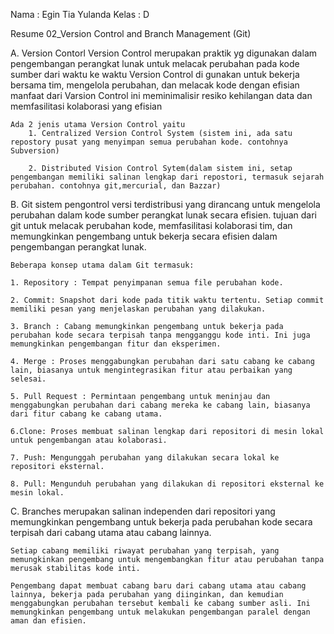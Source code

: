 Nama : Egin Tia Yulanda 
Kelas : D 

Resume 02_Version Control and Branch Management (Git)

A. Version Contorl
    Version Control merupakan praktik yg digunakan dalam pengembangan perangkat lunak untuk melacak perubahan pada kode sumber dari waktu ke waktu
    Version Control di gunakan untuk bekerja bersama tim, mengelola perubahan, dan melacak kode dengan efisian 
    manfaat dari Varsion Control ini meminimalisir resiko kehilangan data dan memfasilitasi kolaborasi yang efisian 

    Ada 2 jenis utama Version Control yaitu 
        1. Centralized Version Control System (sistem ini, ada satu repostory pusat yang menyimpan semua perubahan kode. contohnya Subversion)

        2. Distributed Vision Control Sytem(dalam sistem ini, setap pengembangan memiliki salinan lengkap dari repostori, termasuk sejarah perubahan. contohnya git,mercurial, dan Bazzar)

B. Git
    sistem pengontrol versi terdistribusi yang dirancang untuk mengelola perubahan dalam kode sumber perangkat lunak secara efisien. tujuan dari git untuk melacak perubahan kode, memfasilitasi kolaborasi tim, dan memungkinkan pengembang untuk bekerja secara efisien dalam pengembangan perangkat lunak.

    Beberapa konsep utama dalam Git termasuk:
    
    1. Repository : Tempat penyimpanan semua file perubahan kode. 

    2. Commit: Snapshot dari kode pada titik waktu tertentu. Setiap commit memiliki pesan yang menjelaskan perubahan yang dilakukan.
    
    3. Branch : Cabang memungkinkan pengembang untuk bekerja pada perubahan kode secara terpisah tanpa mengganggu kode inti. Ini juga memungkinkan pengembangan fitur dan eksperimen.
    
    4. Merge : Proses menggabungkan perubahan dari satu cabang ke cabang lain, biasanya untuk mengintegrasikan fitur atau perbaikan yang selesai.
    
    5. Pull Request : Permintaan pengembang untuk meninjau dan menggabungkan perubahan dari cabang mereka ke cabang lain, biasanya dari fitur cabang ke cabang utama.
    
    6.Clone: Proses membuat salinan lengkap dari repositori di mesin lokal untuk pengembangan atau kolaborasi.
    
    7. Push: Mengunggah perubahan yang dilakukan secara lokal ke repositori eksternal.
    
    8. Pull: Mengunduh perubahan yang dilakukan di repositori eksternal ke mesin lokal.

C. Branches
    merupakan salinan independen dari repositori yang memungkinkan pengembang untuk bekerja pada perubahan kode secara terpisah dari cabang utama atau cabang lainnya.

    Setiap cabang memiliki riwayat perubahan yang terpisah, yang memungkinkan pengembang untuk mengembangkan fitur atau perubahan tanpa merusak stabilitas kode inti.

    Pengembang dapat membuat cabang baru dari cabang utama atau cabang lainnya, bekerja pada perubahan yang diinginkan, dan kemudian menggabungkan perubahan tersebut kembali ke cabang sumber asli. Ini memungkinkan pengembang untuk melakukan pengembangan paralel dengan aman dan efisien.



